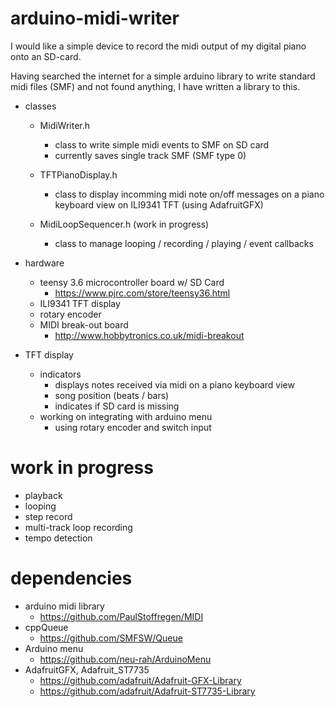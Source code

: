 # arduino-midi-writer
I would like a simple device to record the midi output of my digital piano onto an SD-card. 

Having searched the internet for a simple arduino library to write standard midi files (SMF) and not found anything, I have written a library to this. 

* classes
  * MidiWriter.h
    * class to write simple midi events to SMF on SD card 
    * currently saves single track SMF (SMF type 0)

  * TFTPianoDisplay.h
    * class to display incomming midi note on/off messages on a piano keyboard view on ILI9341 TFT (using AdafruitGFX)

  * MidiLoopSequencer.h (work in progress)
    * class to manage looping / recording / playing / event callbacks

* hardware
  * teensy 3.6 microcontroller board w/ SD Card
    * https://www.pjrc.com/store/teensy36.html
  * ILI9341 TFT display
  * rotary encoder
  * MIDI break-out board 
    * http://www.hobbytronics.co.uk/midi-breakout
  
* TFT display
  * indicators
    * displays notes received via midi on a piano keyboard view
    * song position (beats / bars)
    * indicates if SD card is missing
  * working on integrating with arduino menu
    * using rotary encoder and switch input

# work in progress
  * playback
  * looping
  * step record
  * multi-track loop recording
  * tempo detection

# dependencies
* arduino midi library 
  * https://github.com/PaulStoffregen/MIDI
* cppQueue 
  * https://github.com/SMFSW/Queue
* Arduino menu 
  * https://github.com/neu-rah/ArduinoMenu
* AdafruitGFX, Adafruit_ST7735
  * https://github.com/adafruit/Adafruit-GFX-Library 
  * https://github.com/adafruit/Adafruit-ST7735-Library
